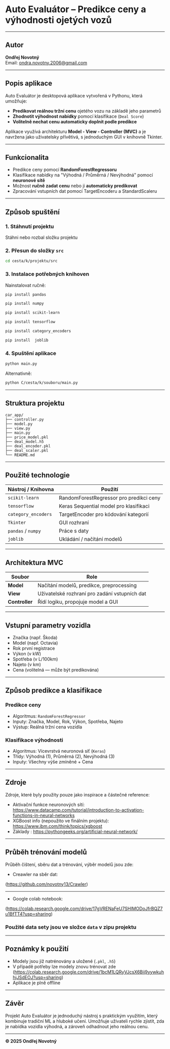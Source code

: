 # **Auto Evaluátor – Predikce ceny a výhodnosti ojetých vozů**

---

## **Autor**
**Ondřej Novotný**  
Email: ondra.novotny.2006@gmail.com  

---

## **Popis aplikace**
Auto Evaluátor je desktopová aplikace vytvořená v Pythonu, která umožňuje:

- **Predikovat reálnou tržní cenu** ojetého vozu na základě jeho parametrů
- **Zhodnotit výhodnost nabídky** pomocí klasifikace (`Deal Score`)
- **Volitelně nechat cenu automaticky doplnit podle predikce**

Aplikace využívá architekturu **Model - View - Controller (MVC)** a je navržena jako uživatelsky přívětivá, s jednoduchým GUI v knihovně Tkinter.

---

## **Funkcionalita**
-  Predikce ceny pomocí **RandomForestRegressoru**
-  Klasifikace nabídky na "Výhodná / Průměrná / Nevýhodná" pomocí **neuronové sítě**
-  Možnost **ručně zadat cenu** nebo ji **automaticky predikovat**
-  Zpracování vstupních dat pomocí TargetEncoderu a StandardScaleru

---

## **Způsob spuštění**
### 1. Stáhnutí projektu
Stáhni nebo rozbal složku projektu

### 2. Přesun do složky `src`
```bash
cd cesta/k/projektu/src
```

### 3. Instalace potřebných knihoven
Nainstalovat ručně:


```bash
pip install pandas 
```
```bash
pip install numpy 
```
```bash
pip install scikit-learn 
```
```bash
pip install tensorflow 
```
```bash
pip install category_encoders
```
```bash
pip install  joblib
```
### 4. Spuštění aplikace
```bash
python main.py
```
Alternativně:
```bash
python C/cesta/k/souboru/main.py
```

---

## **Struktura projektu**

```
car_app/
├── controller.py       
├── model.py          
├── view.py             
├── main.py             
├── price_model.pkl     
├── deal_model.h5      
├── deal_encoder.pkl    
├── deal_scaler.pkl     
└── README.md           
```

---

## **Použité technologie**

| Nástroj / Knihovna | Použití |
|--------------------|---------|
| `scikit-learn`     | RandomForestRegressor pro predikci ceny |
| `tensorflow`       | Keras Sequential model pro klasifikaci |
| `category_encoders`| TargetEncoder pro kódování kategorií |
| `Tkinter`          | GUI rozhraní |
| `pandas` / `numpy` | Práce s daty |
| `joblib`           | Ukládání / načítání modelů |

---

## **Architektura MVC**

| Soubor | Role |
|--------|------|
| **Model** | Načítání modelů, predikce, preprocessing |
| **View**  | Uživatelské rozhraní pro zadání vstupních dat |
| **Controller** | Řídí logiku, propojuje model a GUI |

---

## **Vstupní parametry vozidla**

- Značka (např. Škoda)
- Model (např. Octavia)
- Rok první registrace
- Výkon (v kW)
- Spotřeba (v L/100km)
- Najeto (v km)
- Cena (volitelná — může být predikována)

---

## **Způsob predikce a klasifikace**
###  Predikce ceny
- Algoritmus: `RandomForestRegressor`
- Inputy: Značka, Model, Rok, Výkon, Spotřeba, Najeto
- Výstup: Reálná tržní cena vozidla

###  Klasifikace výhodnosti
- Algoritmus: Vícevrstvá neuronová síť (`Keras`)
- Třídy: Výhodná (1), Průměrná (2), Nevýhodná (3)
- Inputy: Všechny výše zmíněné + Cena

---

## **Zdroje**
Zdroje, které byly použity pouze jako inspirace a částečné reference:
- Aktivační funkce neuronových sítí: https://www.datacamp.com/tutorial/introduction-to-activation-functions-in-neural-networks
- XGBoost info (nepoužito ve finálním projektu): https://www.ibm.com/think/topics/xgboost
- Základy : https://pythongeeks.org/artificial-neural-network/

---
## **Průběh trénování modelů**

Průběh čištení, sběru dat a  trénování, výběr modelů jsou zde:

- Creawler na sběr dat:

(https://github.com/novotny13/Crawler)


---
- Google colab notebook:

(https://colab.research.google.com/drive/17gVRENaFeU7SHlMODoJfrBQZ7u1BfTT4?usp=sharing)


###  Použité data sety jsou ve složce `data` v zipu projektu

---
## **Poznámky k použití**
- Modely jsou již natrénovány a uložené (`.pkl`, `.h5`)
- V případě potřeby lze modely znovu trénovat zde (https://colab.research.google.com/drive/1bcM1LQRyVJcsX6Bij9yywkuhhjJSdEOJ?usp=sharing)
- Aplikace je plně offline

---

## **Závěr**
Projekt Auto Evaluátor je jednoduchý nástroj s praktickým využitím, který kombinuje tradiční ML a hluboké učení. Umožňuje uživateli rychle zjistit, zda je nabídka vozidla výhodná, a zároveň odhadnout jeho reálnou cenu.

---

**© 2025 Ondřej Novotný**